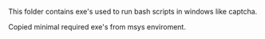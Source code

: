 This folder contains exe's used to run bash scripts in windows like captcha.

Copied minimal required exe's from msys enviroment.